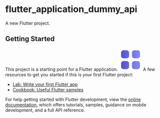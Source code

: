 # flutter_application_dummy_api

A new Flutter project.

## Getting Started

This project is a starting point for a Flutter application.
![model](https://github.com/mzulistiyan/flutter_application_DA_test/blob/master/assets/icons/Category_fill.png)
A few resources to get you started if this is your first Flutter project:

- [Lab: Write your first Flutter app](https://docs.flutter.dev/get-started/codelab)
- [Cookbook: Useful Flutter samples](https://docs.flutter.dev/cookbook)

For help getting started with Flutter development, view the
[online documentation](https://docs.flutter.dev/), which offers tutorials,
samples, guidance on mobile development, and a full API reference.
